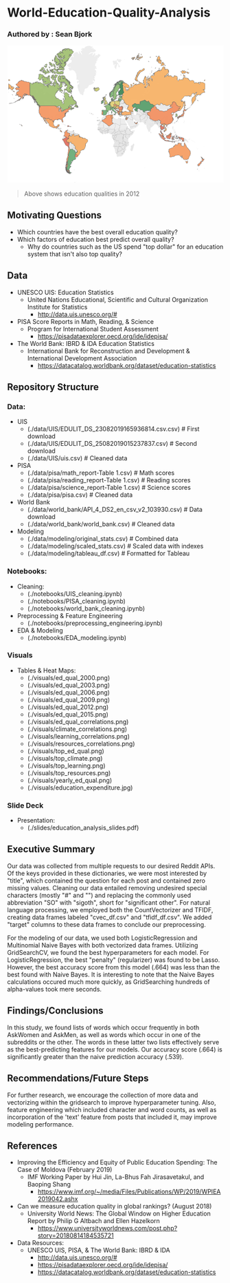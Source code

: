 # World-Education-Quality-Analysis
### Authored by : Sean Bjork

![](./visuals/ed_qual_2012.png)
> Above shows education qualities in 2012

## Motivating Questions
- Which countries have the best overall education quality?
- Which factors of education best predict overall quality?
  - Why do countries such as the US spend "top dollar" for an education system that isn't also top quality?

## Data
- UNESCO UIS: Education Statistics
  - United Nations Educational, Scientific and Cultural Organization Institute for Statistics
    - http://data.uis.unesco.org/#
- PISA Score Reports in Math, Reading, & Science
  - Program for International Student Assessment
    - https://pisadataexplorer.oecd.org/ide/idepisa/
- The World Bank: IBRD & IDA Education Statistics
  - International Bank for Reconstruction and Development & International Development Association
    - https://datacatalog.worldbank.org/dataset/education-statistics

## Repository Structure
### Data:
- UIS
  - (./data/UIS/EDULIT_DS_23082019165936814.csv.csv) # First download
  - (./data/UIS/EDULIT_DS_25082019015237837.csv) # Second download 
  - (./data/UIS/uis.csv) # Cleaned data
- PISA
  - (./data/pisa/math_report-Table 1.csv) # Math scores
  - (./data/pisa/reading_report-Table 1.csv) # Reading scores
  - (./data/pisa/science_report-Table 1.csv) # Science scores
  - (./data/pisa/pisa.csv) # Cleaned data
- World Bank
  - (./data/world_bank/API_4_DS2_en_csv_v2_103930.csv) # Data download
  - (./data/world_bank/world_bank.csv) # Cleaned data
- Modeling
  - (./data/modeling/original_stats.csv) # Combined data
  - (./data/modeling/scaled_stats.csv) # Scaled data with indexes
  - (./data/modeling/tableau_df.csv) # Formatted for Tableau

### Notebooks:
- Cleaning:
  - (./notebooks/UIS_cleaning.ipynb)
  - (./notebooks/PISA_cleaning.ipynb)
  - (./notebooks/world_bank_cleaning.ipynb)
- Preprocessing & Feature Engineering
  - (./notebooks/preprocessing_engineering.ipynb)
- EDA & Modeling
  - (./notebooks/EDA_modeling.ipynb)

### Visuals
- Tables & Heat Maps:
  - (./visuals/ed_qual_2000.png)
  - (./visuals/ed_qual_2003.png)
  - (./visuals/ed_qual_2006.png)
  - (./visuals/ed_qual_2009.png)
  - (./visuals/ed_qual_2012.png)
  - (./visuals/ed_qual_2015.png)
  - (./visuals/ed_qual_correlations.png)
  - (./visuals/climate_correlations.png)
  - (./visuals/learning_correlations.png)
  - (./visuals/resources_correlations.png)
  - (./visuals/top_ed_qual.png)
  - (./visuals/top_climate.png)
  - (./visuals/top_learning.png)
  - (./visuals/top_resources.png)
  - (./visuals/yearly_ed_qual.png)
  - (./visuals/education_expenditure.jpg)

### Slide Deck
- Presentation:
  - (./slides/education_analysis_slides.pdf)

## Executive Summary
Our data was collected from multiple requests to our desired Reddit APIs. Of the keys provided in these dictionaries, we were most interested by "title", which contained the question for each post and contained zero missing values. Cleaning our data entailed removing undesired special characters (mostly "#" and "\") and replacing the commonly used abbreviation "SO" with "sigoth", short for "significant other". For natural language processing, we employed both the CountVectorizer and TFIDF, creating data frames labeled "cvec_df.csv" and "tfidf_df.csv". We added "target" columns to these data frames to conclude our preprocessing.

For the modeling of our data, we used both LogisticRegression and Multinomial Naive Bayes with both vectorized data frames. Utilizing GridSearchCV, we found the best hyperparameters for each model. For LogisticRegression, the best "penalty" (regularizer) was found to be Lasso. However, the best accuracy score from this model (.664) was less than the best found with Naive Bayes. It is interesting to note that the Naive Bayes calculations occured much more quickly, as GridSearching hundreds of alpha-values took mere seconds.

## Findings/Conclusions
In this study, we found lists of words which occur frequently in both AskWomen and AskMen, as well as words which occur in one of the subreddits or the other. The words in these latter two lists effectively serve as the best-predicting features for our models. Our accuracy score (.664) is significantly greater than the naive prediction accuracy (.539).

## Recommendations/Future Steps
For further research, we encourage the collection of more data and vectorizing within the gridsearch to improve hyperparameter tuning. Also, feature engineering which included character and word counts, as well as incorporation of the 'text' feature from posts that included it, may improve modeling performance.


## References
- Improving the Efficiency and Equity of Public Education Spending: The Case of Moldova (February 2019)
  - IMF Working Paper by Hui Jin, La-Bhus Fah Jirasavetakul, and Baoping Shang
    - https://www.imf.org/~/media/Files/Publications/WP/2019/WPIEA2019042.ashx
- Can we measure education quality in global rankings? (August 2018)
  - University World News: The Global Window on Higher Education Report by Philip G Altbach and Ellen Hazelkorn
    - https://www.universityworldnews.com/post.php?story=20180814184535721
- Data Resources:
  - UNESCO UIS, PISA, & The World Bank: IBRD & IDA
    - http://data.uis.unesco.org/#
    - https://pisadataexplorer.oecd.org/ide/idepisa/
    - https://datacatalog.worldbank.org/dataset/education-statistics
    
